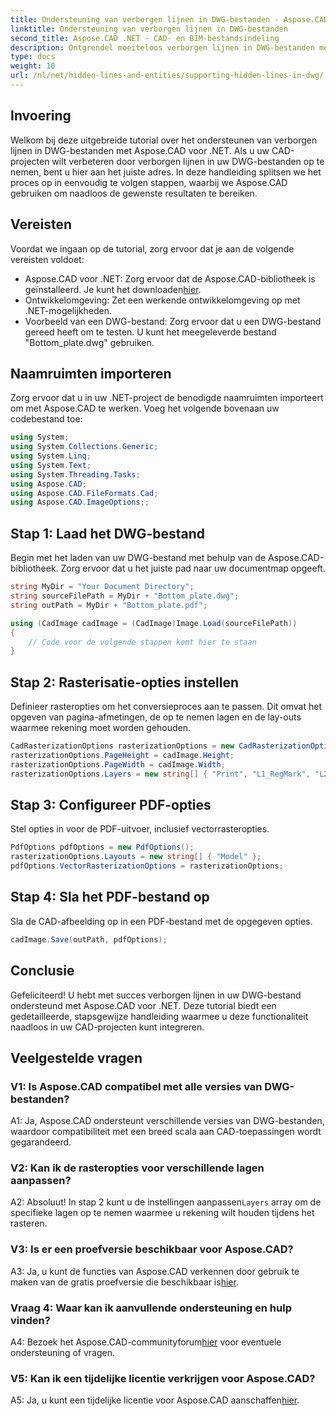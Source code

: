 ```yaml
---
title: Ondersteuning van verborgen lijnen in DWG-bestanden - Aspose.CAD-zelfstudie
linktitle: Ondersteuning van verborgen lijnen in DWG-bestanden
second_title: Aspose.CAD .NET - CAD- en BIM-bestandsindeling
description: Ontgrendel moeiteloos verborgen lijnen in DWG-bestanden met Aspose.CAD voor .NET. Volg onze stapsgewijze handleiding voor een naadloze integratie.
type: docs
weight: 10
url: /nl/net/hidden-lines-and-entities/supporting-hidden-lines-in-dwg/
--- 
```

## Invoering

Welkom bij deze uitgebreide tutorial over het ondersteunen van verborgen lijnen in DWG-bestanden met Aspose.CAD voor .NET. Als u uw CAD-projecten wilt verbeteren door verborgen lijnen in uw DWG-bestanden op te nemen, bent u hier aan het juiste adres. In deze handleiding splitsen we het proces op in eenvoudig te volgen stappen, waarbij we Aspose.CAD gebruiken om naadloos de gewenste resultaten te bereiken.

## Vereisten

Voordat we ingaan op de tutorial, zorg ervoor dat je aan de volgende vereisten voldoet:
-  Aspose.CAD voor .NET: Zorg ervoor dat de Aspose.CAD-bibliotheek is geïnstalleerd. Je kunt het downloaden[hier](https://releases.aspose.com/cad/net/).
- Ontwikkelomgeving: Zet een werkende ontwikkelomgeving op met .NET-mogelijkheden.
- Voorbeeld van een DWG-bestand: Zorg ervoor dat u een DWG-bestand gereed heeft om te testen. U kunt het meegeleverde bestand "Bottom_plate.dwg" gebruiken.

## Naamruimten importeren

Zorg ervoor dat u in uw .NET-project de benodigde naamruimten importeert om met Aspose.CAD te werken. Voeg het volgende bovenaan uw codebestand toe:

```csharp
using System;
using System.Collections.Generic;
using System.Linq;
using System.Text;
using System.Threading.Tasks;
using Aspose.CAD;
using Aspose.CAD.FileFormats.Cad;
using Aspose.CAD.ImageOptions;;
```

## Stap 1: Laad het DWG-bestand

Begin met het laden van uw DWG-bestand met behulp van de Aspose.CAD-bibliotheek. Zorg ervoor dat u het juiste pad naar uw documentmap opgeeft.

```csharp
string MyDir = "Your Document Directory";
string sourceFilePath = MyDir + "Bottom_plate.dwg";
string outPath = MyDir + "Bottom_plate.pdf";

using (CadImage cadImage = (CadImage)Image.Load(sourceFilePath))
{
    // Code voor de volgende stappen komt hier te staan
}
```

## Stap 2: Rasterisatie-opties instellen

Definieer rasteropties om het conversieproces aan te passen. Dit omvat het opgeven van pagina-afmetingen, de op te nemen lagen en de lay-outs waarmee rekening moet worden gehouden.

```csharp
CadRasterizationOptions rasterizationOptions = new CadRasterizationOptions();
rasterizationOptions.PageHeight = cadImage.Height;
rasterizationOptions.PageWidth = cadImage.Width;
rasterizationOptions.Layers = new string[] { "Print", "L1_RegMark", "L2_RegMark" };
```

## Stap 3: Configureer PDF-opties

Stel opties in voor de PDF-uitvoer, inclusief vectorrasteropties.

```csharp
PdfOptions pdfOptions = new PdfOptions();
rasterizationOptions.Layouts = new string[] { "Model" };
pdfOptions.VectorRasterizationOptions = rasterizationOptions;
```

## Stap 4: Sla het PDF-bestand op

Sla de CAD-afbeelding op in een PDF-bestand met de opgegeven opties.

```csharp
cadImage.Save(outPath, pdfOptions);
```

## Conclusie

Gefeliciteerd! U hebt met succes verborgen lijnen in uw DWG-bestand ondersteund met Aspose.CAD voor .NET. Deze tutorial biedt een gedetailleerde, stapsgewijze handleiding waarmee u deze functionaliteit naadloos in uw CAD-projecten kunt integreren.

## Veelgestelde vragen

### V1: Is Aspose.CAD compatibel met alle versies van DWG-bestanden?

A1: Ja, Aspose.CAD ondersteunt verschillende versies van DWG-bestanden, waardoor compatibiliteit met een breed scala aan CAD-toepassingen wordt gegarandeerd.

### V2: Kan ik de rasteropties voor verschillende lagen aanpassen?

 A2: Absoluut! In stap 2 kunt u de instellingen aanpassen`Layers` array om de specifieke lagen op te nemen waarmee u rekening wilt houden tijdens het rasteren.

### V3: Is er een proefversie beschikbaar voor Aspose.CAD?

 A3: Ja, u kunt de functies van Aspose.CAD verkennen door gebruik te maken van de gratis proefversie die beschikbaar is[hier](https://releases.aspose.com/).

### Vraag 4: Waar kan ik aanvullende ondersteuning en hulp vinden?

 A4: Bezoek het Aspose.CAD-communityforum[hier](https://forum.aspose.com/c/cad/19) voor eventuele ondersteuning of vragen.

### V5: Kan ik een tijdelijke licentie verkrijgen voor Aspose.CAD?

 A5: Ja, u kunt een tijdelijke licentie voor Aspose.CAD aanschaffen[hier](https://purchase.aspose.com/temporary-license/).